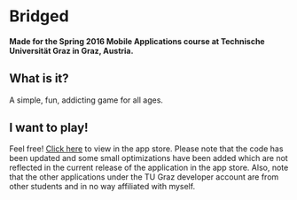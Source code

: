 # Bridged
#### Made for the Spring 2016 Mobile Applications course at Technische Universität Graz in Graz, Austria.

## What is it?
A simple, fun, addicting game for all ages.

## I want to play!
Feel free! [Click here](https://itunes.apple.com/us/app/bridged-from-tu-graz/id1122196431?mt=8) to view in the app store. Please note that the code has been updated and some small optimizations have been added which are not reflected in the current release of the application in the app store. Also, note that the other applications under the TU Graz developer account are from other students and in no way affiliated with myself.
